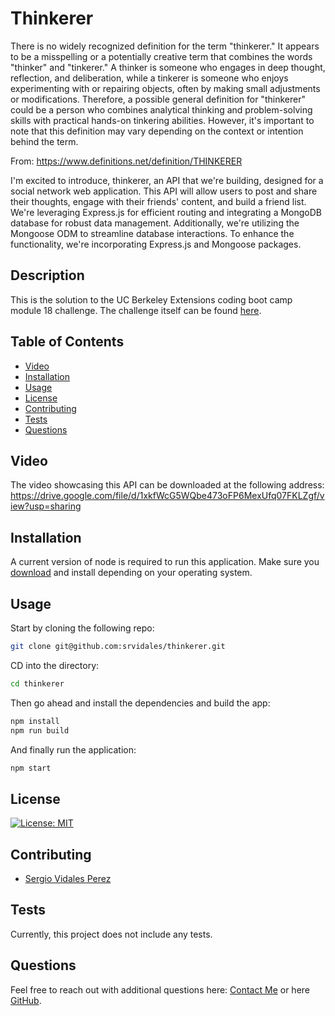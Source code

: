 # Thinkerer

There is no widely recognized definition for the term "thinkerer." It appears to be a misspelling or a potentially creative term that combines the words "thinker" and "tinkerer." A thinker is someone who engages in deep thought, reflection, and deliberation, while a tinkerer is someone who enjoys experimenting with or repairing objects, often by making small adjustments or modifications. Therefore, a possible general definition for "thinkerer" could be a person who combines analytical thinking and problem-solving skills with practical hands-on tinkering abilities. However, it's important to note that this definition may vary depending on the context or intention behind the term.

From: https://www.definitions.net/definition/THINKERER

I'm excited to introduce, thinkerer, an API that we're building, designed for a social network web application. This API will allow users to post and share their thoughts, engage with their friends' content, and build a friend list. We're leveraging Express.js for efficient routing and integrating a MongoDB database for robust data management. Additionally, we're utilizing the Mongoose ODM to streamline database interactions. To enhance the functionality, we're incorporating Express.js and Mongoose packages.

## Description

This is the solution to the UC Berkeley Extensions coding boot camp module 18 challenge.
The challenge itself can be
found [here](https://bootcampspot.instructure.com/courses/3826/assignments/57139?module_item_id=1007515).

## Table of Contents
- [Video](#video)
- [Installation](#installation)
- [Usage](#usage)
- [License](#license)
- [Contributing](#contributing)
- [Tests](#tests)
- [Questions](#questions)

## Video
The video showcasing this API can be downloaded at the following address:
https://drive.google.com/file/d/1xkfWcG5WQbe473oFP6MexUfq07FKLZgf/view?usp=sharing

## Installation
A current version of node is required to run this application. Make sure you [download](https://nodejs.org/en/download) and install depending on your operating system.

## Usage
Start by cloning the following repo:
```bash
git clone git@github.com:srvidales/thinkerer.git
```

CD into the directory:
```bash
cd thinkerer
```

Then go ahead and install the dependencies and build the app:
```bash
npm install
npm run build
```

And finally run the application:
```bash
npm start
```

## License
[![License: MIT](https://img.shields.io/badge/License-MIT-yellow.svg)](https://opensource.org/licenses/MIT)

## Contributing
- [Sergio Vidales Perez](mailto://srvidales@gmail.com)

## Tests
Currently, this project does not include any tests.

## Questions
Feel free to reach out with additional questions here: [Contact Me](mailto://srvidales@gmail.com) or here [GitHub](https://github.com/srvidales).
